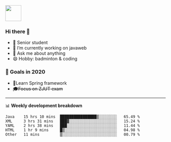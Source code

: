 <img src="https://github.com/egoist/egoist/raw/master/balloon.gif" width="50">

### Hi there 🐏

- 🌱 Senior student
- 🔭 I’m currently working on javaweb
- 💬 Ask me about anything
- 😄 Hobby: badminton & coding

### 🚀 Goals in 2020
+ 🍃Learn Spring framework
+ ~~🎓Focus on ZJUT exam~~
-------

📊 **Weekly development breakdown**
<!--START_SECTION:waka-->
```text
Java    15 hrs 10 mins  ████████████████▒░░░░░░░░   65.49 % 
XML     3 hrs 31 mins   ███▓░░░░░░░░░░░░░░░░░░░░░   15.24 % 
YAML    2 hrs 38 mins   ███░░░░░░░░░░░░░░░░░░░░░░   11.44 % 
HTML    1 hr 9 mins     █▒░░░░░░░░░░░░░░░░░░░░░░░   04.98 % 
Other   11 mins         ▒░░░░░░░░░░░░░░░░░░░░░░░░   00.79 % 
```
<!--END_SECTION:waka-->
